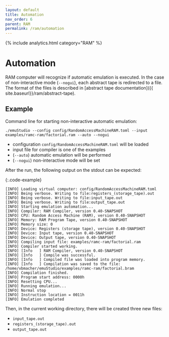```yaml
---
layout: default
title: Automation
nav_order: 6
parent: RAM
permalink: /ram/automation
---
```


{% include analytics.html category="RAM" %}

# Automation

RAM computer will recognize if automatic emulation is executed. In the case of non-interactive mode (`--nogui`),
each abstract tape is redirected to a file. The format of the files is described in [abstract tape documentation]({{ site.baseurl}}/ram/abstract-tape).

## Example

Command line for starting non-interactive automatic emulation:

    ./emuStudio --config config/RandomAccessMachineRAM.toml --input examples/ramc-ram/factorial.ram --auto --nogui

- configuration `config/RandomAccessMachineRAM.toml` will be loaded
- input file for compiler is one of the examples
- (`--auto`) automatic emulation will be performed
- (`--nogui`) non-interactive mode will be set

After the run, the following output on the stdout can be expected:

{:.code-example}
```
[INFO] Loading virtual computer: config/RandomAccessMachineRAM.toml
[INFO] Being verbose. Writing to file:registers_(storage_tape).out
[INFO] Being verbose. Writing to file:input_tape.out
[INFO] Being verbose. Writing to file:output_tape.out
[INFO] Starting emulation automation...
[INFO] Compiler: RAM Compiler, version 0.40-SNAPSHOT
[INFO] CPU: Random Access Machine (RAM), version 0.40-SNAPSHOT
[INFO] Memory: RAM Program Tape, version 0.40-SNAPSHOT
[INFO] Memory size: 0
[INFO] Device: Registers (storage tape), version 0.40-SNAPSHOT
[INFO] Device: Input tape, version 0.40-SNAPSHOT
[INFO] Device: Output tape, version 0.40-SNAPSHOT
[INFO] Compiling input file: examples/ramc-ram/factorial.ram
[INFO] Compiler started working.
[INFO] [Info   ] RAM Compiler, version 0.40-SNAPSHOT
[INFO] [Info   ] Compile was successful.
[INFO] [Info   ] Compiled file was loaded into program memory.
[INFO] [Info   ] Compilation was saved to the file: /home/vbmacher/emuStudio/examples/ramc-ram/factorial.bram
[INFO] Compilation finished.
[INFO] Program start address: 0000h
[INFO] Resetting CPU...
[INFO] Running emulation...
[INFO] Normal stop
[INFO] Instruction location = 0011h
[INFO] Emulation completed
```

Then, in the current working directory, there will be created three new files:

- `input_tape.out`
- `registers_(storage_tape).out`
- `output_tape.out`
